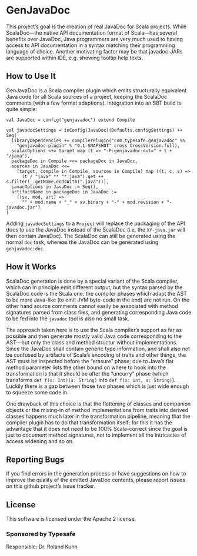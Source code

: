 # GenJavaDoc

This project’s goal is the creation of real JavaDoc for Scala projects. While ScalaDoc—the native API documentation format of Scala—has several benefits over JavaDoc, Java programmers are very much used to having access to API documentation in a syntax matching their programming language of choice. Another motivating factor may be that javadoc-JARs are supported within IDE, e.g. showing tooltip help texts.

## How to Use It

GenJavaDoc is a Scala compiler plugin which emits structurally equivalent Java code for all Scala sources of a project, keeping the ScalaDoc comments (with a few format adaptions). Integration into an SBT build is quite simple:

    val JavaDoc = config("genjavadoc") extend Compile

    val javadocSettings = inConfig(JavaDoc)(Defaults.configSettings) ++ Seq(
      libraryDependencies += compilerPlugin("com.typesafe.genjavadoc" %%
        "genjavadoc-plugin" % "0.1-SNAPSHOT" cross CrossVersion.full),
      scalacOptions <+= target map (t => "-P:genjavadoc:out=" + t + "/java"),
      packageDoc in Compile <<= packageDoc in JavaDoc,
      sources in JavaDoc <<=
        (target, compile in Compile, sources in Compile) map ((t, c, s) =>
          (t / "java" ** "*.java").get ++ s.filter(_.getName.endsWith(".java"))),
      javacOptions in JavaDoc := Seq(),
      artifactName in packageDoc in JavaDoc :=
        ((sv, mod, art) =>
          "" + mod.name + "_" + sv.binary + "-" + mod.revision + "-javadoc.jar")
    )

Adding `javadocSettings` to a `Project` will replace the packaging of the API docs to use the JavaDoc instead of the ScalaDoc (i.e. the `XY-java.jar` will then contain JavaDoc). The ScalaDoc can still be generated using the normal `doc` task, whereas the JavaDoc can be generated using `genjavadoc:doc`.

## How it Works

ScalaDoc generation is done by a special variant of the Scala compiler, which can in principle emit different output, but the syntax parsed by the ScalaDoc code is the Scala one: the compiler phases which adapt the AST to be more Java-like (to emit JVM byte-code in the end) are not run. On the other hand source comments cannot easily be associated with method signatures parsed from class files, and generating corresponding Java code to be fed into the `javadoc` tool is also no small task.

The approach taken here is to use the Scala compiler’s support as far as possible and then generate mostly valid Java code corresponding to the AST—but only the class and method structur without implementations. Since the JavaDoc shall contain generic type information, and shall also not be confused by artifacts of Scala’s encoding of traits and other things, the AST must be inspected before the “erasure” phase; due to Java’s flat method parameter lists the other bound on where to hook into the transformation is that it should be after the “uncurry” phase (which transforms `def f(x: Int)(s: String)` into `def f(x: int, s: String)`). Luckily there is a gap between those two phases which is just wide enough to squeeze some code in.

One drawback of this choice is that the flattening of classes and companion objects or the mixing-in of method implementations from traits into derived classes happens much later in the transformation pipeline, meaning that the compiler plugin has to do that transformation itself; for this it has the advantage that it does not need to be 100% Scala-correct since the goal is just to document method signatures, not to implement all the intricacies of access widening and so on.

## Reporting Bugs

If you find errors in the generation process or have suggestions on how to improve the quality of the emitted JavaDoc contents, please report issues on this github project’s issue tracker.

## License

This software is licensed under the Apache 2 license.

### Sponsored by Typesafe

Responsible: Dr. Roland Kuhn